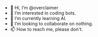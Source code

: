 - 👋 Hi, I’m @overclaimer
- 👀 I’m interested in coding bots.
- 🌱 I’m currently learning AI.
- 💞️ I’m looking to collaborate on nothing.
- 📫 How to reach me, please don't.
